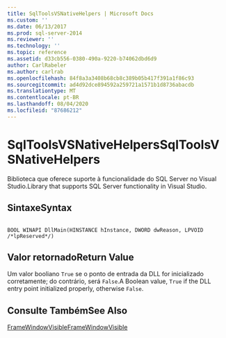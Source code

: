 ```yaml
---
title: SqlToolsVSNativeHelpers | Microsoft Docs
ms.custom: ''
ms.date: 06/13/2017
ms.prod: sql-server-2014
ms.reviewer: ''
ms.technology: ''
ms.topic: reference
ms.assetid: d33cb556-0380-490a-9220-b74062dbd6d9
author: CarlRabeler
ms.author: carlrab
ms.openlocfilehash: 84f8a3a3408b68cb8c389b05b417f391a1f86c93
ms.sourcegitcommit: ad4d92dce894592a259721a1571b1d8736abacdb
ms.translationtype: MT
ms.contentlocale: pt-BR
ms.lasthandoff: 08/04/2020
ms.locfileid: "87686212"
---
```

# <a name="sqltoolsvsnativehelpers"></a><span data-ttu-id="84f86-102">SqlToolsVSNativeHelpers</span><span class="sxs-lookup"><span data-stu-id="84f86-102">SqlToolsVSNativeHelpers</span></span>
  <span data-ttu-id="84f86-103">Biblioteca que oferece suporte à funcionalidade do SQL Server no Visual Studio.</span><span class="sxs-lookup"><span data-stu-id="84f86-103">Library that supports SQL Server functionality in Visual Studio.</span></span>  
  
## <a name="syntax"></a><span data-ttu-id="84f86-104">Sintaxe</span><span class="sxs-lookup"><span data-stu-id="84f86-104">Syntax</span></span>  
  
```  
  
BOOL WINAPI DllMain(HINSTANCE hInstance, DWORD dwReason, LPVOID /*lpReserved*/)  
```  
  
## <a name="return-value"></a><span data-ttu-id="84f86-105">Valor retornado</span><span class="sxs-lookup"><span data-stu-id="84f86-105">Return Value</span></span>  
 <span data-ttu-id="84f86-106">Um valor booliano `True` se o ponto de entrada da DLL for inicializado corretamente; do contrário, será `False`.</span><span class="sxs-lookup"><span data-stu-id="84f86-106">A Boolean value, `True` if the DLL entry point initialized properly, otherwise `False`.</span></span>  
  
## <a name="see-also"></a><span data-ttu-id="84f86-107">Consulte Também</span><span class="sxs-lookup"><span data-stu-id="84f86-107">See Also</span></span>  
 [<span data-ttu-id="84f86-108">FrameWindowVisible</span><span class="sxs-lookup"><span data-stu-id="84f86-108">FrameWindowVisible</span></span>](sqltoolsvsnativehelpers-framewindowvisible.md)  
  
  
